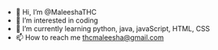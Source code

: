 - 👋 Hi, I’m @MaleeshaTHC
- 👀 I’m interested in coding
- 🌱 I’m currently learning python, java, javaScript, HTML, CSS
- 📫 How to reach me thcmaleesha@gmail.com

<!---
MaleeshaTHC/MaleeshaTHC is a ✨ special ✨ repository because its `README.md` (this file) appears on your GitHub profile.
You can click the Preview link to take a look at your changes.
--->
